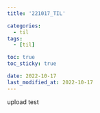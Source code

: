 ```yaml
---
title: '221017_TIL'

categories:
  - til
tags:
  - [til]

toc: true
toc_sticky: true

date: 2022-10-17
last_modified_at: 2022-10-17
---
```


upload test
